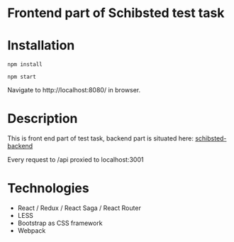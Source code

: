 # Frontend part of Schibsted test task

# Installation

`npm install`

`npm start`

Navigate to http://localhost:8080/ in browser.

# Description

This is front end part of test task, backend part is situated here: [schibsted-backend](https://github.com/PunxNotDead/schibsted-backend)

Every request to /api proxied to localhost:3001

# Technologies

* React / Redux / React Saga / React Router
* LESS
* Bootstrap as CSS framework
* Webpack